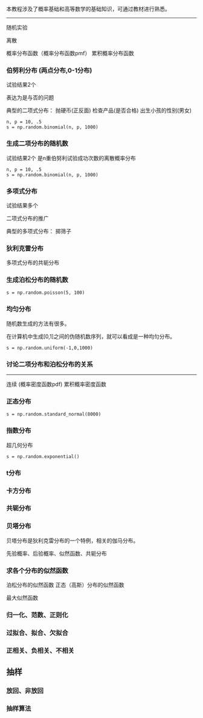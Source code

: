 本教程涉及了概率基础和高等数学的基础知识，可通过教材进行熟悉。

---

随机实验

离散


概率分布函数（概率分布函数pmf）
    累积概率分布函数

### 伯努利分布  (两点分布,0-1分布)
试验结果2个

表达为是与否的问题

典型的二项式分布：
抛硬币(正反面)
检查产品(是否合格)
出生小孩的性别(男女)

```
n, p = 10, .5
s = np.random.binomial(n, p, 1000)
```
### 生成二项分布的随机数
试验结果2个
是n重伯努利试验成功次数的离散概率分布
```
n, p = 10, .5
s = np.random.binomial(n, p, 1000)
```

### 多项式分布
试验结果多个

二项式分布的推广

典型的多项式分布：
掷筛子

### 狄利克雷分布
多项式分布的共轭分布

### 生成泊松分布的随机数
```
s = np.random.poisson(5, 100)
```




### 均匀分布
随机数生成的方法有很多。

在计算机中生成[0,1]之间的伪随机数序列，就可以看成是一种均匀分布。
```
s = np.random.uniform(-1,0,1000)
```

### 讨论二项分布和泊松分布的关系


---

连续 (概率密度函数pdf)
    累积概率密度函数

### 正态分布
```
s = np.random.standard_normal(8000)
```

### 指数分布
超几何分布
```
s = np.random.exponential()
```

### t分布

### 卡方分布

### 共轭分布

### 贝塔分布

贝塔分布是狄利克雷分布的一个特例，相关的伽马分布。

先验概率、后验概率、似然函数、共轭分布


### 求各个分布的似然函数

泊松分布的似然函数
正态（高斯）分布的似然函数

最大似然函数

### 归一化、范数、正则化


### 过拟合、拟合、欠拟合

### 正相关、负相关、不相关


## 抽样

### 放回、非放回

### 抽样算法




